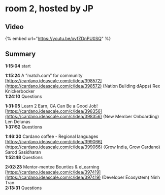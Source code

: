 # room 2, hosted by JP

## Video

{% embed url="https://youtu.be/xvfZDnPU0SQ" %}

## Summary

**1:15:04** start

**1:15:24** A “match.com” for community [https://cardano.ideascale.com/c/idea/398572](https://cardano.ideascale.com/c/idea/398572) (Nation Building dApps) Rex Knickerbocker\
**1:24:10** Questions

**1:31:05** Learn 2 Earn, CA Can Be a Good Job! [https://cardano.ideascale.com/c/idea/398356](https://cardano.ideascale.com/c/idea/398356) (New Member Onboarding) Len Delunas\
**1:37:52** Questions

**1:46:30** Cardano coffee - Regional languages [https://cardano.ideascale.com/c/idea/399066](https://cardano.ideascale.com/c/idea/399066) (Grow India, Grow Cardano) Sarod Sasidharan\
**1:52:48** Questions

**2:02:23** Mentor-mentee Bounties & eLearning [https://cardano.ideascale.com/c/idea/397419](https://cardano.ideascale.com/c/idea/397419) (Developer Ecosystem) Ninh Tran\
**2:13:31** Questions&#x20;

